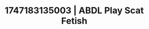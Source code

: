 ---
categories:
- Subtle kink
- VR porn
- Barefoot beauty
- Athlete
- Whispers of pleasure
image: /assets/images/1747183135003.jpg
layout: post
seo:
  description: Featured content with premium Scat Fetish, ABDL Play. HD images available.
  keywords: Scat Fetish, ABDL Play
  og_image: /assets/images/1747183135003.jpg
  schema_type: VisualArtwork
tags:
- '#1747183135003'
- ABDL Play
- Scat Fetish
title: 1747183135003 | ABDL Play Scat Fetish
---